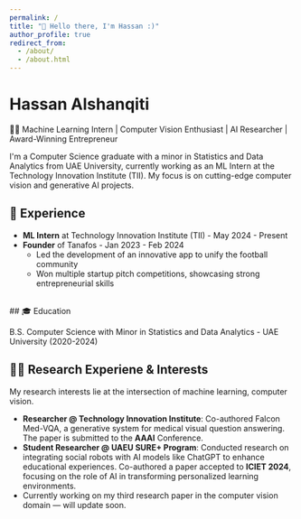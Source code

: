 ```yaml
---
permalink: /
title: "👋 Hello there, I'm Hassan :)"
author_profile: true
redirect_from:
  - /about/
  - /about.html
---
```


# Hassan Alshanqiti

👨‍💻 Machine Learning Intern | Computer Vision Enthusiast | AI Researcher | Award-Winning Entrepreneur

I'm a Computer Science graduate with a minor in Statistics and Data Analytics from UAE University, currently working as an ML Intern at the Technology Innovation Institute (TII). My focus is on cutting-edge computer vision and generative AI projects.

## 🚀 Experience

- **ML Intern** at Technology Innovation Institute (TII) - May 2024 - Present
- **Founder** of Tanafos - Jan 2023 - Feb 2024
  - Led the development of an innovative app to unify the football community
  - Won multiple startup pitch competitions, showcasing strong entrepreneurial skills

<br>
## 🎓 Education

B.S. Computer Science with Minor in Statistics and Data Analytics - UAE University (2020-2024)
<br>
## 👨‍🔬 Research Experiene & Interests
My research interests lie at the intersection of machine learning, computer vision.
<br>
- **Researcher @ Technology Innovation Institute**: Co-authored Falcon Med-VQA, a generative system for medical visual question answering. The paper is submitted to the **AAAI** Conference.
- **Student Researcher @ UAEU SURE+ Program**: Conducted research on integrating social robots with AI models like ChatGPT to enhance educational experiences. Co-authored a paper accepted to **ICIET 2024**, focusing on the role of AI in transforming personalized learning environments.
- Currently working on my third research paper in the computer vision domain — will update soon.

